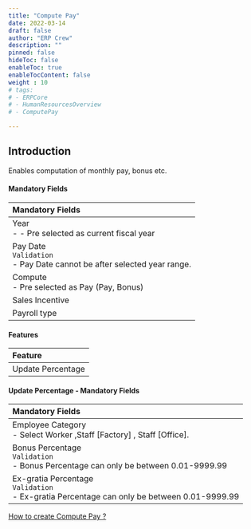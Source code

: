 ```yaml
---
title: "Compute Pay"
date: 2022-03-14
draft: false
author: "ERP Crew"
description: ""
pinned: false
hideToc: false
enableToc: true
enableTocContent: false
weight : 10
# tags: 
# - ERPCore 
# - HumanResourcesOverview
# - ComputePay

---
```


## Introduction

Enables computation of monthly pay, bonus etc.

#### Mandatory Fields

|Mandatory Fields|  
  |:------| 
  | Year <br> - - Pre selected as current fiscal year  
  | Pay Date <br> `Validation` <br> - Pay Date cannot be after selected year range.
  | Compute <br> - Pre selected as Pay (Pay, Bonus)
  | Sales Incentive
  | Payroll type 

#### Features

|Feature|   
  |:------|
  | Update Percentage


#### Update Percentage - Mandatory Fields

|Mandatory Fields|  
  |:------| 
  | Employee Category <br> - Select Worker ,Staff [Factory] , Staff [Office].
  | Bonus Percentage <br> `Validation` <br> - Bonus Percentage can only be between 0.01-9999.99
  | Ex-gratia Percentage <br> `Validation`<br>  - Ex-gratia Percentage can only be between 0.01-9999.99

[How to create Compute Pay ? ](http://docs.erpcrystal.in/en/docs/erpcrystal/mfg/humanresources/transactions/walkthroughcomputepay/)